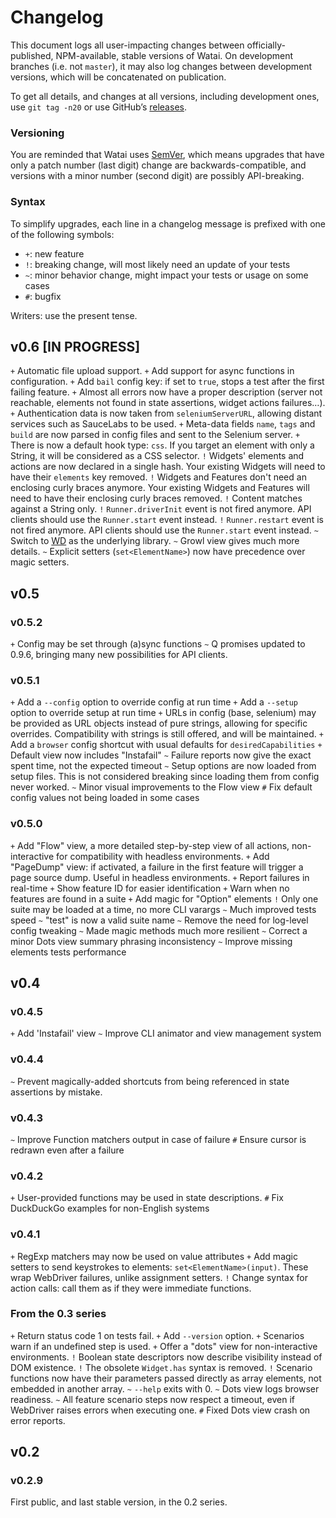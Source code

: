 Changelog
=========

This document logs all user-impacting changes between officially-published, NPM-available, stable versions of Watai.
On development branches (i.e. not `master`), it may also log changes between development versions, which will be concatenated on publication.

To get all details, and changes at all versions, including development ones, use `git tag -n20` or use GitHub’s [releases](https://github.com/MattiSG/Watai/releases).

### Versioning

You are reminded that Watai uses [SemVer](http://semver.org), which means upgrades that have only a patch number (last digit) change are backwards-compatible, and versions with a minor number (second digit) are possibly API-breaking.


### Syntax

To simplify upgrades, each line in a changelog message is prefixed with one of the following symbols:

- `+`: new feature
- `!`: breaking change, will most likely need an update of your tests
- `~`: minor behavior change, might impact your tests or usage on some cases
- `#`: bugfix

Writers: use the present tense.


v0.6 [IN PROGRESS]
----

`+` Automatic file upload support.
`+` Add support for async functions in configuration.
`+` Add `bail` config key: if set to `true`, stops a test after the first failing feature.
`+` Almost all errors now have a proper description (server not reachable, elements not found in state assertions, widget actions failures…).
`+` Authentication data is now taken from `seleniumServerURL`, allowing distant services such as SauceLabs to be used.
`+` Meta-data fields `name`, `tags` and `build` are now parsed in config files and sent to the Selenium server.
`+` There is now a default hook type: `css`. If you target an element with only a String, it will be considered as a CSS selector.
`!` Widgets' elements and actions are now declared in a single hash. Your existing Widgets will need to have their `elements` key removed.
`!` Widgets and Features don't need an enclosing curly braces anymore. Your existing Widgets and Features will need to have their enclosing curly braces removed.
`!` Content matches against a String only.
`!` `Runner.driverInit` event is not fired anymore. API clients should use the `Runner.start` event instead.
`!` `Runner.restart` event is not fired anymore. API clients should use the `Runner.start` event instead.
`~` Switch to [WD](https://github.com/admc/wd) as the underlying library.
`~` Growl view gives much more details.
`~` Explicit setters (`set<ElementName>`) now have precedence over magic setters.


v0.5
----

### v0.5.2

`+` Config may be set through (a)sync functions
`~` Q promises updated to 0.9.6, bringing many new possibilities for API clients.


### v0.5.1

`+` Add a `--config` option to override config at run time
`+` Add a `--setup` option to override setup at run time
`+` URLs in config (base, selenium) may be provided as URL objects instead of pure strings, allowing for specific overrides. Compatibility with strings is still offered, and will be maintained.
`+` Add a `browser` config shortcut with usual defaults for `desiredCapabilities`
`+` Default view now includes "Instafail"
`~` Failure reports now give the exact spent time, not the expected timeout
`~` Setup options are now loaded from setup files. This is not considered breaking since loading them from config never worked.
`~` Minor visual improvements to the Flow view
`#` Fix default config values not being loaded in some cases


### v0.5.0

`+` Add "Flow" view, a more detailed step-by-step view of all actions, non-interactive for compatibility with headless environments.
`+` Add "PageDump" view: if activated, a failure in the first feature will trigger a page source dump. Useful in headless environments.
`+` Report failures in real-time
`+` Show feature ID for easier identification
`+` Warn when no features are found in a suite
`+` Add magic for "Option" elements
`!` Only one suite may be loaded at a time, no more CLI varargs
`~` Much improved tests speed
`~` "test" is now a valid suite name
`~` Remove the need for log-level config tweaking
`~` Made magic methods much more resilient
`~` Correct a minor Dots view summary phrasing inconsistency
`~` Improve missing elements tests performance


v0.4
----

### v0.4.5

`+` Add 'Instafail' view
`~` Improve CLI animator and view management system


### v0.4.4

`~` Prevent magically-added shortcuts from being referenced in state assertions by mistake.


### v0.4.3

`~` Improve Function matchers output in case of failure
`#` Ensure cursor is redrawn even after a failure


### v0.4.2
`+` User-provided functions may be used in state descriptions.
`#` Fix DuckDuckGo examples for non-English systems


### v0.4.1

`+` RegExp matchers may now be used on value attributes
`+` Add magic setters to send keystrokes to elements: `set<ElementName>(input)`. These wrap WebDriver failures, unlike assignment setters.
`!` Change syntax for action calls: call them as if they were immediate functions.


### From the 0.3 series

`+` Return status code 1 on tests fail.
`+` Add `--version` option.
`+` Scenarios warn if an undefined step is used.
`+` Offer a "dots" view for non-interactive environments.
`!` Boolean state descriptors now describe visibility instead of DOM existence.
`!` The obsolete `Widget.has` syntax is removed.
`!` Scenario functions now have their parameters passed directly as array elements, not embedded in another array.
`~` `--help` exits with 0.
`~` Dots view logs browser readiness.
`~` All feature scenario steps now respect a timeout, even if WebDriver raises errors when executing one.
`#` Fixed Dots view crash on error reports.


v0.2
----

### v0.2.9

First public, and last stable version, in the 0.2 series.
